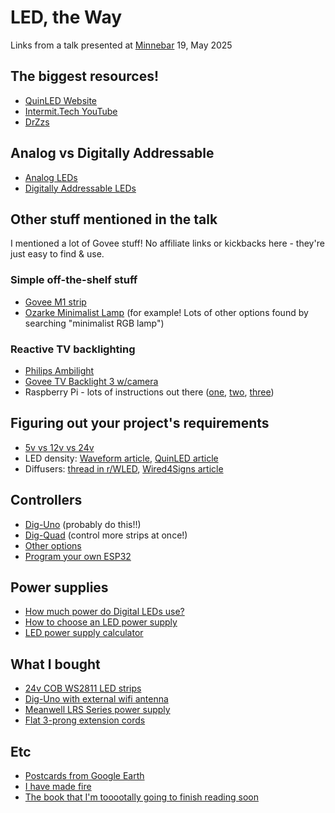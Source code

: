 # LED, the Way

Links from a talk presented at [Minnebar](https://minnestar.org/minnebar/) 19, May 2025

## The biggest resources!

- [QuinLED Website](https://quinled.info)
- [Intermit.Tech YouTube](https://www.youtube.com/@IntermitTech)
- [DrZzs](https://www.drzzs.com)

## Analog vs Digitally Addressable

- [Analog LEDs](https://quinled.info/analog-led-dimming/)
- [Digitally Addressable LEDs](https://quinled.info/addressable-digital-leds/)

## Other stuff mentioned in the talk

I mentioned a lot of Govee stuff! No affiliate links or kickbacks here - they're just easy to find & use.

### Simple off-the-shelf stuff

- [Govee M1 strip](https://us.govee.com/products/govee-led-strip-light-m1?variant=44647771832505)
- [Ozarke Minimalist Lamp](https://ozarke.com/products/corner-floor-lamp-xl-version) (for example! Lots of other options found by searching "minimalist RGB lamp")

### Reactive TV backlighting

- [Philips Ambilight](https://www.philips.co.uk/c-e/so/tv-buying-guide/what-is-ambilight-tv)
- [Govee TV Backlight 3 w/camera](https://us.govee.com/products/govee-tv-backlight-3-lite?variant=43479229464761)
- Raspberry Pi - lots of instructions out there ([one](https://www.raspberrypi.com/tutorials/raspberry-pi-tv-ambient-lighting/), [two](https://www.instructables.com/DIY-Ambilight-With-Raspberry-Pi-and-NO-Arduino-Wor/), [three](https://blog.muffn.io/posts/building-a-custom-ambilight-system-for-any-input-with-a-raspberry-pi-and-hyperion/))

## Figuring out your project's requirements

- [5v vs 12v vs 24v](https://suntechlite.com/choosing-the-right-voltage-for-addressable-led-strips-5v-12v-or-24v/)
- LED density: [Waveform article](https://www.waveformlighting.com/home-residential/what-does-led-density-on-an-led-strip-mean), [QuinLED article](https://quinled.info/2018/09/19/30-vs-60-vs-90-vs-144-leds-m)
- Diffusers: [thread in r/WLED](https://www.reddit.com/r/WLED/comments/12ieaqx/do_i_need_led_diffusers_channels/), [Wired4Signs article](https://www.wired4signsusa.com/blogs/led-technical-blog/led-diffusers-everything-you-need-to-know)

## Controllers

- [Dig-Uno](https://quinled.info/quinled-dig-uno/) (probably do this!!)
- [Dig-Quad](https://quinled.info/quinled-dig-quad/) (control more strips at once!)
- [Other options](https://potatolighting.com/12-most-popular-led-controllers-guide-for-led-strip-light/)
- [Program your own ESP32](https://esp32io.com/tutorials/esp32-led-strip)

## Power supplies

- [How much power do Digital LEDs use?](https://quinled.info/2020/03/12/digital-led-power-usage/)
- [How to choose an LED power supply](https://www.ledsupply.com/blog/how-to-choose-an-led-power-supply/)
- [LED power supply calculator](https://www.wired4signsusa.com/pages/led-power-supply-calculator)

## What I bought

- [24v COB WS2811 LED strips](https://www.amazon.com/dp/B0C6LPPT2W?ref=ppx_yo2ov_dt_b_fed_asin_title&th=1)
- [Dig-Uno with external wifi antenna](https://www.drzzs.com/shop/dig-uno-diy-rgb-led-controller-w-wled-preassembled/)
- [Meanwell LRS Series power supply](https://www.meanwell.com/productSeries.aspx#:~:text=RQ%2D125-,LRS%20Series,-Wattage%20%3A)
- [Flat 3-prong extension cords](https://www.homedepot.com/p/DEWENWILS-1-ft-SJT-14-3-Gauge-Indoor-Extension-Cord-with-3-Prong-Outlets-and-Flat-Head-3-Pack-Black-HFCB01M/329099619)

## Etc

- [Postcards from Google Earth](https://www.postcards-from-google-earth.com)
- [I have made fire](https://www.youtube.com/watch?v=5zXWLbr1LyY)
- [The book that I'm tooootally going to finish reading soon](https://en.wikipedia.org/wiki/Infinite_Jest)
